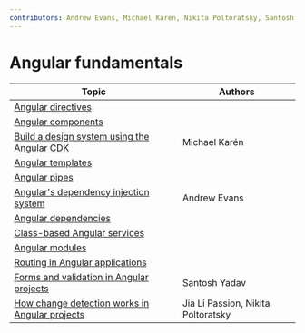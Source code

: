 ```yaml
---
contributors: Andrew Evans, Michael Karén, Nikita Poltoratsky, Santosh Yadav, Jia Li Passion
---
```


# Angular fundamentals

| Topic                                                                                                 | Authors                                 |
| ----------------------------------------------------------------------------------------------------- | --------------------------------------- |
| [Angular directives](./angular-directives.md)                                                         |                                         |
| [Angular components](./angular-components.md)                                                         |                                         |
| [Build a design system using the Angular CDK](./build-a-design-system-using-the-angular-cdk.md)       | Michael Karén                           |
| [Angular templates](./angular-templates.md)                                                           |                                         |
| [Angular pipes](./angular-pipes.md)                                                                   |                                         |
| [Angular's dependency injection system](./angulars-dependency-injection-system.md)                    | Andrew Evans                            |
| [Angular dependencies](./angular-dependencies.md)                                                     |                                         |
| [Class-based Angular services](./class-based-angular-services.md)                                     |                                         |
| [Angular modules](./angular-modules.md)                                                               |                                         |
| [Routing in Angular applications](./routing-in-angular-applications.md)                               |                                         |
| [Forms and validation in Angular projects](./forms-and-validation-in-angular-projects.md)             | Santosh Yadav                           |
| [How change detection works in Angular projects](./how-change-detection-works-in-angular-projects.md) | Jia Li Passion, Nikita Poltoratsky      |
